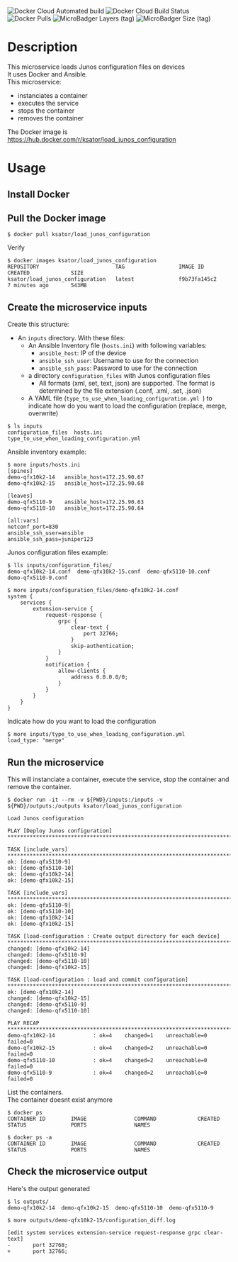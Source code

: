 ![Docker Cloud Automated build](https://img.shields.io/docker/cloud/automated/ksator/load_junos_configuration.svg) ![Docker Cloud Build Status](https://img.shields.io/docker/cloud/build/ksator/load_junos_configuration.svg) ![Docker Pulls](https://img.shields.io/docker/pulls/ksator/load_junos_configuration.svg) ![MicroBadger Layers (tag)](https://img.shields.io/microbadger/layers/ksator/load_junos_configuration/latest.svg) ![MicroBadger Size (tag)](https://img.shields.io/microbadger/image-size/ksator/load_junos_configuration/latest.svg)  

# Description 

This microservice loads Junos configuration files on devices  
It uses Docker and Ansible.  
This microservice: 
- instanciates a container
- executes the service 
- stops the container 
- removes the container

The Docker image is https://hub.docker.com/r/ksator/load_junos_configuration  

# Usage

## Install Docker

## Pull the Docker image
```
$ docker pull ksator/load_junos_configuration  
```
Verify
```
$ docker images ksator/load_junos_configuration  
REPOSITORY                        TAG                 IMAGE ID            CREATED             SIZE
ksator/load_junos_configuration   latest              f9b73fa145c2        7 minutes ago       543MB
```

## Create the microservice inputs

Create this structure: 
- An `inputs` directory. With these files: 
  - An Ansible Inventory file (`hosts.ini`) with following variables:
    - `ansible_host`: IP of the device
    - `ansible_ssh_user`: Username to use for the connection
    - `ansible_ssh_pass`: Password to use for the connection
  - a directory ```configuration_files``` with Junos configuration files
    - All formats (xml, set, text, json) are supported. The format is determined by the file extension (.conf, .xml, .set, .json)
  - A YAML file (`type_to_use_when_loading_configuration.yml `) to indicate how do you want to load the configuration (replace, merge, overwrite)  
  
```
$ ls inputs
configuration_files  hosts.ini  type_to_use_when_loading_configuration.yml
```

Ansible inventory example: 
```
$ more inputs/hosts.ini
[spines]
demo-qfx10k2-14   ansible_host=172.25.90.67
demo-qfx10k2-15   ansible_host=172.25.90.68

[leaves]
demo-qfx5110-9    ansible_host=172.25.90.63
demo-qfx5110-10   ansible_host=172.25.90.64

[all:vars]
netconf_port=830
ansible_ssh_user=ansible
ansible_ssh_pass=juniper123
```

Junos configuration files example:   
```
$ lls inputs/configuration_files/
demo-qfx10k2-14.conf  demo-qfx10k2-15.conf  demo-qfx5110-10.conf  demo-qfx5110-9.conf
```
```
$ more inputs/configuration_files/demo-qfx10k2-14.conf 
system {
	services {
		extension-service {
		    request-response {
		        grpc {
		            clear-text {
		                port 32766;
		            }
		            skip-authentication;
		        }
		    }
		    notification {
		        allow-clients {
		            address 0.0.0.0/0;
		        }
		    }
		}
	}
}
```
Indicate how do you want to load the configuration 
```
$ more inputs/type_to_use_when_loading_configuration.yml 
load_type: "merge"

```
## Run the microservice

This will instanciate a container, execute the service, stop the container and remove the container.    
```
$ docker run -it --rm -v ${PWD}/inputs:/inputs -v ${PWD}/outputs:/outputs ksator/load_junos_configuration

Load Junos configuration

PLAY [Deploy Junos configuration] *************************************************************************************************************************************************************************************************************************************************

TASK [include_vars] ***************************************************************************************************************************************************************************************************************************************************************
ok: [demo-qfx5110-9]
ok: [demo-qfx5110-10]
ok: [demo-qfx10k2-14]
ok: [demo-qfx10k2-15]

TASK [include_vars] ***************************************************************************************************************************************************************************************************************************************************************
ok: [demo-qfx5110-9]
ok: [demo-qfx5110-10]
ok: [demo-qfx10k2-14]
ok: [demo-qfx10k2-15]

TASK [load-configuration : Create output directory for each device] ***************************************************************************************************************************************************************************************************************
changed: [demo-qfx10k2-14]
changed: [demo-qfx5110-9]
changed: [demo-qfx5110-10]
changed: [demo-qfx10k2-15]

TASK [load-configuration : load and commit configuration] *************************************************************************************************************************************************************************************************************************
ok: [demo-qfx10k2-14]
changed: [demo-qfx10k2-15]
changed: [demo-qfx5110-9]
changed: [demo-qfx5110-10]

PLAY RECAP ************************************************************************************************************************************************************************************************************************************************************************
demo-qfx10k2-14            : ok=4    changed=1    unreachable=0    failed=0   
demo-qfx10k2-15            : ok=4    changed=2    unreachable=0    failed=0   
demo-qfx5110-10            : ok=4    changed=2    unreachable=0    failed=0   
demo-qfx5110-9             : ok=4    changed=2    unreachable=0    failed=0   

```
List the containers.  
The container doesnt exist anymore
```
$ docker ps
CONTAINER ID        IMAGE               COMMAND             CREATED             STATUS              PORTS               NAMES
```
```
$ docker ps -a
CONTAINER ID        IMAGE               COMMAND             CREATED             STATUS              PORTS               NAMES
```


## Check the microservice output 

Here's the output generated
```
$ ls outputs/
demo-qfx10k2-14  demo-qfx10k2-15  demo-qfx5110-10  demo-qfx5110-9
```
```
$ more outputs/demo-qfx10k2-15/configuration_diff.log 

[edit system services extension-service request-response grpc clear-text]
-       port 32768;
+       port 32766;
```
